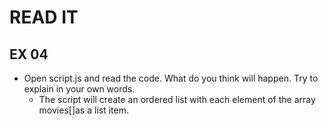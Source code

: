 # READ IT
## EX 04
* Open script.js and read the code. What do you think will happen. Try to explain in your own words.
  * The script will create an ordered list with each element of the array movies[]as a list item.